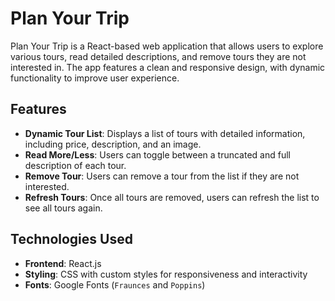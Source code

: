 # Plan Your Trip

Plan Your Trip is a React-based web application that allows users to explore various tours, read detailed descriptions, and remove tours they are not interested in. The app features a clean and responsive design, with dynamic functionality to improve user experience.

## Features

- **Dynamic Tour List**: Displays a list of tours with detailed information, including price, description, and an image.
- **Read More/Less**: Users can toggle between a truncated and full description of each tour.
- **Remove Tour**: Users can remove a tour from the list if they are not interested.
- **Refresh Tours**: Once all tours are removed, users can refresh the list to see all tours again.

## Technologies Used

- **Frontend**: React.js
- **Styling**: CSS with custom styles for responsiveness and interactivity
- **Fonts**: Google Fonts (`Fraunces` and `Poppins`)



